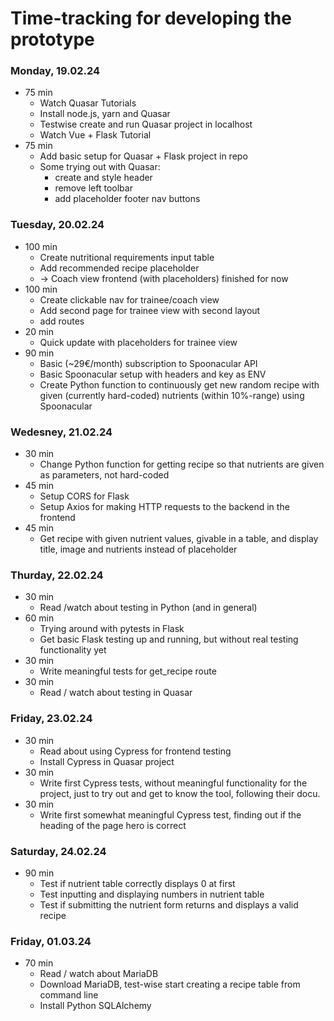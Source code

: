 # Time-tracking for developing the prototype

### Monday, 19.02.24

- 75 min
  - Watch Quasar Tutorials
  - Install node.js, yarn and Quasar
  - Testwise create and run Quasar project in localhost
  - Watch Vue + Flask Tutorial
- 75 min
  - Add basic setup for Quasar + Flask project in repo
  - Some trying out with Quasar:
    - create and style header
    - remove left toolbar
    - add placeholder footer nav buttons

### Tuesday, 20.02.24

- 100 min
  - Create nutritional requirements input table
  - Add recommended recipe placeholder
  - -> Coach view frontend (with placeholders) finished for now
- 100 min
  - Create clickable nav for trainee/coach view
  - Add second page for trainee view with second layout
  - add routes
- 20 min
  - Quick update with placeholders for trainee view
- 90 min
  - Basic (~29€/month) subscription to Spoonacular API
  - Basic Spoonacular setup with headers and key as ENV
  - Create Python function to continuously get new random recipe with given (currently hard-coded) 
    nutrients (within 10%-range) using Spoonacular

### Wedesney, 21.02.24

- 30 min
  - Change Python function for getting recipe so that nutrients are given as parameters, not hard-coded
- 45 min
  - Setup CORS for Flask
  - Setup Axios for making HTTP requests to the backend in the frontend
- 45 min
  - Get recipe with given nutrient values, givable in a table,
    and display title, image and nutrients instead of placeholder

### Thurday, 22.02.24

- 30 min
  - Read /watch about testing in Python (and in general)
- 60 min
  - Trying around with pytests in Flask
  - Get basic Flask testing up and running, but without real testing functionality yet
- 30 min
  - Write meaningful tests for get_recipe route
- 30 min
  - Read / watch about testing in Quasar

### Friday, 23.02.24

- 30 min
  - Read about using Cypress for frontend testing
  - Install Cypress in Quasar project
- 30 min
  - Write first Cypress tests, without meaningful functionality for the project,
    just to try out and get to know the tool, following their docu.
- 30 min
  - Write first somewhat meaningful Cypress test, finding out if the heading of the page hero is correct

### Saturday, 24.02.24

- 90 min
  - Test if nutrient table correctly displays 0 at first
  - Test inputting and displaying numbers in nutrient table
  - Test if submitting the nutrient form returns and displays a valid recipe
  
### Friday, 01.03.24

- 70 min
  - Read / watch about MariaDB
  - Download MariaDB, test-wise start creating a recipe table from command line
  - Install Python SQLAlchemy